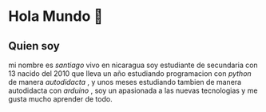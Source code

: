 # Hola Mundo 👋

<!--
**santyjL/santyjL** is a ✨ _special_ ✨ repository because its `README.md` (this file) appears on your GitHub profile.

Here are some ideas to get you started:

- 🔭 I’m currently working on ...
- 🌱 I’m currently learning ...
- 👯 I’m looking to collaborate on ...
- 🤔 I’m looking for help with ...
- 💬 Ask me about ...
- 📫 How to reach me: ...
- 😄 Pronouns: ...
- ⚡ Fun fact: ...
-->

## Quien soy
mi nombre es *santiago* vivo en nicaragua soy estudiante de secundaria con 13 nacido del 2010 que lleva un año estudiando programacion con *python* de manera *autodidacta* , y unos meses estudiando tambien de manera autodidacta con *arduino* , soy un apasionada a las nuevas tecnologias y me gusta mucho aprender de todo.

